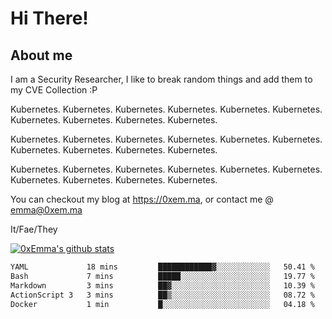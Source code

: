 # Hi There!

## About me
I am a Security Researcher, I like to break random things and add them to my CVE Collection :P 

Kubernetes. Kubernetes. Kubernetes. Kubernetes. Kubernetes. Kubernetes. Kubernetes. Kubernetes. Kubernetes. Kubernetes.

Kubernetes. Kubernetes. Kubernetes. Kubernetes. Kubernetes. Kubernetes. Kubernetes. Kubernetes. Kubernetes. Kubernetes.

Kubernetes. Kubernetes. Kubernetes. Kubernetes. Kubernetes. Kubernetes. Kubernetes. Kubernetes. Kubernetes. Kubernetes.

You can checkout my blog at https://0xem.ma, or contact me @ [emma@0xem.ma](mailto:emma@0xem.ma)

It/Fae/They

[![0xEmma's github stats](https://github-readme-stats.vercel.app/api?username=0xEmma&count_private=true&show_icons=true&theme=gruvbox)](https://github.com/0xEmma)
<!--START_SECTION:waka-->

```txt
YAML             18 mins         ████████████▓░░░░░░░░░░░░   50.41 %
Bash             7 mins          █████░░░░░░░░░░░░░░░░░░░░   19.77 %
Markdown         3 mins          ██▓░░░░░░░░░░░░░░░░░░░░░░   10.39 %
ActionScript 3   3 mins          ██▒░░░░░░░░░░░░░░░░░░░░░░   08.72 %
Docker           1 min           █░░░░░░░░░░░░░░░░░░░░░░░░   04.18 %
```

<!--END_SECTION:waka-->
